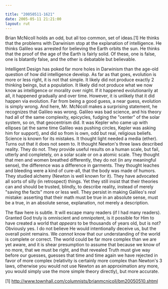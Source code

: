```yaml
---

title: "20050511-1621"
date: 2005-05-11 21:21:00
layout: rut
---
```


<p>Brian McNicoll holds an odd, but all too common, set of ideas.[1]
He thinks that the problems with Darwinism stop at the explanation
of intelligence.  He thinks Galileo was arrested for believing the
Earth orbits the sun.  He thinks that the proof of the age of the
Earth is fairly solid.  Of these, one is false, one is blatantly
false, and the other is debatable but believable.</p>

<p>Intelligent Design has poked far more holes in Darwinism than
the age-old question of how did intelligence develop.  As far
as that goes, evolution is more or less right, it is not that
simple.  It likely did not produce exactly 2 thinking beings,
but a population.  It likely did not produce what we now know as
intelligence or morality over night.  If it happened evolutionarily
at all, it happened gradually and over time.  However, it is
unlikely that it did happen via evolution.  Far from being a
good guess, a near guess, evolution is simply wrong.  And here,
Mr. McNicoll makes a surprising statement, he recognizes that
Galileo was wrong.  Galileo was bad science, and his theory had
all of the same complexity, epicycles, fudging the "center" of the
solar system, so on, that geocentrism did.  It was Kepler who came
up with ellipses (at the same time Galileo was pushing circles,
Kepler was asking him for support), and did so from is own, odd
but real, religious beliefs.  Science is known for its mistakes.
It thought light needed a media (ether).  Turns out that it does
not seem to.  It thought Newton's three laws described reality.
They do not.  They provide useful results on a human scale, but
fail, utterly and completely, on a solar scale or on a atomic scale.
They thought that men and women breathed differently, they do not
(in any meaningful sense), the difference was a difference in garments.
They thought leaches and bleeding were a kind of cure-all, that
the body was made of humors.  They studied alchemy (Newton is
well known for it).  They have advocated all sorts of silly (in
retrospect) things.  Yet they still insist that their theories
can and should be trusted, blindly, to describe reality, instead
of merely "saving the facts" more or less well.  They persist in
making Galileo's <em>real</em> mistake: asserting that their math
must be true in an absolute sense, must be a true, in an absolute
sense, explanation, not merely a description.</p>

<p>The flaw here is subtle.  It will escape many readers (if I had
many readers).  Granted God truly is omniscient and omnipotent, is
it possible for Him to have created a world that <em>appears</em>
to be thousands of years old, but is not?  Obviously yes.  I do
not believe He would intentionally deceive us, but the overall
point remains.  We <em>cannot</em> know that our understanding
of the world is complete or correct.  The world could be far
more complex than we are yet aware, and it is shear presumption
to assume that because we know of no more, that we must be right,
and that revealed Truth must give way before our guesses, guesses
that time and time again we have rejected in favor of more complex
(relativity is certainly more complex than Newton's 3 laws, otherwise
you would not use Newton as an approximation any more, you would
simply use the more simple theory directly), but more accurate.</p>

[1] http://www.townhall.com/columnists/brianmcnicoll/bm20050510.shtml

